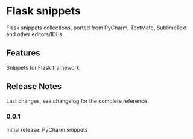 # Flask snippets

Flask snippets collections, ported from PyCharm, TextMate, SublimeText and other editors/IDEs.

## Features

Snippets for Flask framework

## Release Notes

Last changes, see changelog for the complete reference.

### 0.0.1

Initial release: PyCharm snippets
